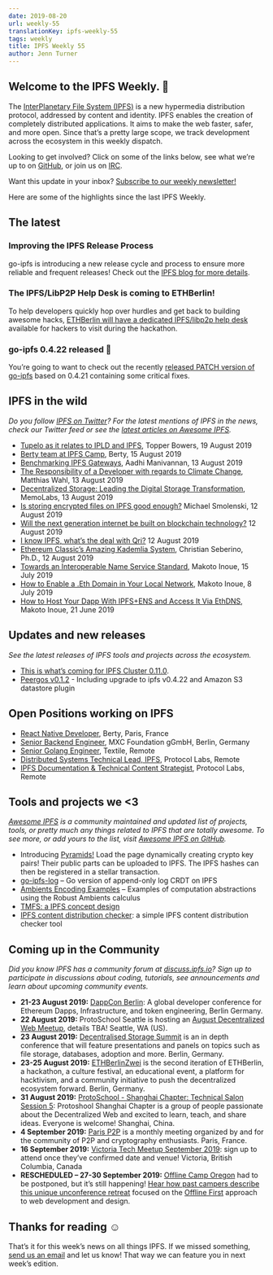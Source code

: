 ```yaml
---
date: 2019-08-20
url: weekly-55
translationKey: ipfs-weekly-55
tags: weekly
title: IPFS Weekly 55
author: Jenn Turner
---
```


## Welcome to the IPFS Weekly. 👋

The [InterPlanetary File System (IPFS)](https://ipfs.io/) is a new hypermedia distribution protocol, addressed by content and identity. IPFS enables the creation of completely distributed applications. It aims to make the web faster, safer, and more open. Since that’s a pretty large scope, we track development across the ecosystem in this weekly dispatch.

Looking to get involved? Click on some of the links below, see what we’re up to on [GitHub](https://github.com/ipfs), or join us on [IRC](https://riot.im/app/#/room/#ipfs:matrix.org).

Want this update in your inbox? [Subscribe to our weekly newsletter!](http://eepurl.com/gL2Pi5)

Here are some of the highlights since the last IPFS Weekly.

## The latest

### Improving the IPFS Release Process
go-ipfs is introducing a new release cycle and process to ensure more reliable and frequent releases! Check out the [IPFS blog for more details](https://blog.ipfs.io/2019-08-14-ipfs-release-process/).


### The IPFS/LibP2P Help Desk is coming to ETHBerlin!
To help developers quickly hop over hurdles and get back to building awesome hacks, [ETHBerlin will have a dedicated IPFS/libp2p help desk](https://medium.com/pinata/the-ipfs-libp2p-help-desk-is-coming-to-ethberlin-9754fadaf095) available for hackers to visit during the hackathon.


### go-ipfs 0.4.22 released 📣
You’re going to want to check out the recently [released PATCH version of go-ipfs](https://blog.ipfs.io/054-go-ipfs-0.4.22) based on 0.4.21 containing some critical fixes.



## IPFS in the wild
*Do you follow [IPFS on Twitter](https://twitter.com/IPFSbot)? For the latest mentions of IPFS in the news, check our Twitter feed or see the [latest articles on Awesome IPFS](https://awesome.ipfs.io/articles/).* 

+ [Tupelo as it relates to IPLD and IPFS](https://medium.com/@tobowers/under-the-hood-tupelo-uses-ipld-libp2p-and-it-also-makes-use-of-bitswap-2d8007ba664c), Topper Bowers, 19 August 2019
+ [Berty team at IPFS Camp](https://berty.tech/blog/ipfs-camp/), Berty, 15 August 2019
+ [Benchmarking IPFS Gateways](https://aadhi.rocks/benchmarking-ipfs-gateways/), Aadhi Manivannan, 13 August 2019
+ [The Responsibility of a Developer with regards to Climate Change](https://blog.m7w3.de/responsibility-of-a-developer-climate-change.html), Matthias Wahl, 13 August 2019
+ [Decentralized Storage: Leading the Digital Storage Transformation](https://medium.com/@memolabs/decentralized-storage-leading-the-digital-storage-transformation-dc27514efa7f), MemoLabs, 13 August 2019
+ [Is storing encrypted files on IPFS good enough?](https://medium.com/@mikesmolenski/is-storing-encrypted-files-on-ipfs-good-enough-959cbc843a37) Michael Smolenski, 12 August 2019
+ [Will the next generation internet be built on blockchain technology?](https://medium.com/@bitghosted/will-the-next-generation-internet-be-built-on-blockchain-technology-e4af1dde8839) 12 August 2019
+ [I know IPFS, what’s the deal with Qri?](https://qri.io/docs/concepts/ipfs_to_qri/) 12 August 2019
+ [Ethereum Classic’s Amazing Kademlia System](https://medium.com/@cseberino/ethereum-classics-amazing-kademlia-system-e6c60c73014d), Christian Seberino, Ph.D., 12 August 2019
+ [Towards an Interoperable Name Service Standard](https://medium.com/the-ethereum-name-service/towards-interoperable-name-service-standard-9e6c0dd0ee35), Makoto Inoue, 15 July 2019
+ [How to Enable a .Eth Domain in Your Local Network](https://medium.com/the-ethereum-name-service/how-to-enable-eth-domain-in-your-local-network-9ef4c7e01003), Makoto Inoue, 8 July 2019
+ [How to Host Your Dapp With IPFS+ENS and Access It Via EthDNS](https://medium.com/the-ethereum-name-service/how-to-host-your-dapp-with-ipfs-ens-and-access-it-via-ethdns-c96046059d87), Makoto Inoue, 21 June 2019


## Updates and new releases
*See the latest releases of IPFS tools and projects across the ecosystem.*

+ [This is what’s coming for IPFS Cluster 0.11.0](https://github.com/ipfs/ipfs-cluster/blob/0.11.0/changelog/CHANGELOG.md).
+ [Peergos v0.1.2](https://alpha.peergos.net/public/peergos/releases/v0.1.2) - Including upgrade to ipfs v0.4.22 and Amazon S3 datastore plugin

## Open Positions working on IPFS

+ [React Native Developer](https://berty.tech/jobs/react-native-developer/), Berty, Paris, France
+ [Senior Backend Engineer](https://www.golangprojects.com/golang-go-job-dcr-Senior-Backend-Engineer-Berlin-MXC-Foundation-gGmbH.html), MXC Foundation gGmbH, Berlin, Germany
+ [Senior Golang Engineer](https://www.golangprojects.com/golang-go-job-def-Senior-Golang-Engineer-Remote-Textile.html), Textile, Remote
+ [Distributed Systems Technical Lead, IPFS](https://jobs.lever.co/protocol/9283f9b0-de64-4e1f-a221-5d02b0202198), Protocol Labs, Remote
+ [IPFS Documentation & Technical Content Strategist](https://jobs.lever.co/protocol/e7db2c84-afd7-44a4-9a27-449c751d8289), Protocol Labs, Remote


## Tools and projects we <3
*[Awesome IPFS](https://awesome.ipfs.io/) is a community maintained and updated list of projects, tools, or pretty much any things related to IPFS that are totally awesome. To see more, or add yours to the list, visit [Awesome IPFS on GitHub](https://github.com/ipfs/awesome-ipfs).* 

+ Introducing [Pyramids!](https://gateway.pinata.cloud/ipfs/QmdeNiNrLeWZ6o6qFVLK9HQKgH75x8sk4hkTRQ1L2rQCiB/#landing) Load the page dynamically creating crypto key pairs! Their public parts can be uploaded to IPFS. The IPFS hashes can then be registered in a stellar transaction.
+ [go-ipfs-log](https://github.com/berty/go-ipfs-log) – Go version of append-only log CRDT on IPFS
+ [Ambients Encoding Examples](https://github.com/ambientsprotocol/encoding-examples) – Examples of computation abstractions using the Robust Ambients calculus
+ [TMFS: a IPFS concept design](https://steempeak.com/ipfs/@vaultec/tmfs-a-ipfs-concept-design-znstyhyt)
+ [IPFS content distribution checker](https://ownpaste.com/#!/ipfscheck): a simple IPFS content distribution checker tool


## Coming up in the Community
*Did you know IPFS has a community forum at [discuss.ipfs.io](https://discuss.ipfs.io/)? Sign up to participate in discussions about coding, tutorials, see announcements and learn about upcoming community events.*

+ **21-23 August 2019:** [DappCon Berlin](https://www.dappcon.io/): A global developer conference for Ethereum Dapps, Infrastructure, and token engineering, Berlin Germany.
+ **22 August 2019:** ProtoSchool Seattle is hosting an 
[August Decentralized Web Meetup](https://www.meetup.com/ProtoSchool-Seattle-Learn-to-Make-the-Decentralized-Web/events/262328555/), details TBA! Seattle, WA (US).
+ **23 August 2019:** [Decentralised Storage Summit](https://www.eventbrite.com/e/decentralised-storage-summit-tickets-62719912948) is an in depth conference that will feature presentations and panels on topics such as file storage, databases, adoption and more. Berlin, Germany.
+ **23-25 August 2019:** [ETHBerlinZwei](https://ethberlinzwei.com/) is the second iteration of ETHBerlin, a hackathon, a culture festival, an educational event, a platform for hacktivism, and a community initiative to push the decentralized ecosystem forward. Berlin, Germany.
+ **31 August 2019:** [ProtoSchool - Shanghai Chapter: Technical Salon Session 5](https://www.meetup.com/Shanghai-Decentralized-Systems-Meetup-Group/events/263835810/): Protoshool Shanghai Chapter is a group of people passionate about the Decentralized Web and excited to learn, teach, and share ideas. Everyone is welcome! Shanghai, China.
+ **4 September 2019:** [Paris P2P](https://www.meetup.com/Paris-P2P/events/263171540/) is a monthly meeting organized by and for the community of P2P and cryptography enthusiasts. Paris, France.
+ **16 September 2019:** [Victoria Tech Meetup September 2019](https://ti.to/fission/victoria-sept-2019): sign up to attend once they’ve confirmed date and venue! Victoria, British Columbia, Canada
+ **RESCHEDULED – 27-30 September 2019:** [Offline Camp Oregon](http://offlinefirst.org/camp) had to be postponed, but it’s still happening! [Hear how past campers describe this unique unconference retreat](https://youtu.be/FNtpPW_7H1k) focused on the [Offline First](http://offlinefirst.org/) approach to web development and design. 


## Thanks for reading ☺️

That’s it for this week’s news on all things IPFS. If we missed something, [send us an email](mailto:newsletter@ipfs.io) and let us know! That way we can feature you in next week’s edition. 
